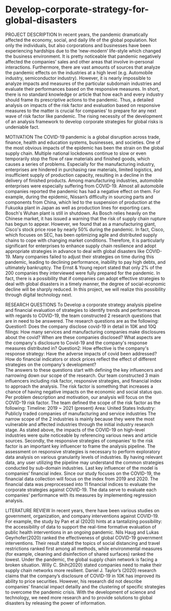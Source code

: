 # Develop-corporate-strategy-for-global-disasters
PROJECT DESCRIPTION
  In recent years, the pandemic dramatically affected the economy, social, and daily life of the global population. Not only the individuals, but also corporations and businesses have been experiencing hardships due to the ‘new-modern’ life-style which changed the business environment. It is pretty noticeable that pandemic negatively affected the companies’ sales and other areas that involve in-personal interactions. Furthermore, there are vast amounts of sources that analyze the pandemic effects on the industries at a high level (e.g. Automobile industry, semiconductor industry). However, it is nearly impossible to analyze impacts and measures of the particular subdomain industries and evaluate their performances based on the responsive measures. 
  In short, there is no standard knowledge or article that how each and every industry should frame its prescriptive actions to the pandemic. Thus, a detailed analysis on impacts of the risk factor and evaluation based on responsive measures to the matter is crucial for companies’ to prepare for any next wave of risk factor like pandemic. The rising necessity of the development of an analysis framework to develop corporate strategies for global risks is undeniable fact.

MOTIVATION
  The COVID-19 pandemic is a global disruption across trade, finance, health and education systems, businesses, and societies. One of the most obvious impacts of the epidemic has been the strain on the global supply chain. Multiple national lockdowns continue to slow or even temporarily stop the flow of raw materials and finished goods, which causes a series of problems. Especially for the manufacturing industry, enterprises are hindered in purchasing raw materials, limited logistics, and insufficient supply of production capacity, resulting in a decline in the delivery of finished products.
  Among manufacturing industries, automobile enterprises were especially suffering from COVID-19. Almost all automobile companies reported the pandemic has had a negative effect on them. For example, during the epidemic, Nissan’s difficulty in sourcing parts and components from China, which led to the suspension of production at the Fukuoka plant in Japan as well as production lines for exporting cars. Bosch's Wuhan plant is still in shutdown. As Bosch relies heavily on the Chinese market, it has issued a warning that the risk of supply chain rupture has begun to appear.
  However, we found that as a manufacturing giant, Cisco's stock price rose by nearly 50% during the pandemic. In fact, Cisco, which focuses on SEC, has been optimizing agile and distributed supply chains to cope with changing market conditions. Therefore, it is particularly significant for enterprises to enhance supply chain resilience and adopt appropriate strategies in advance to deal with global disasters like COVID-19.
  Many companies failed to adjust their strategies on time during this pandemic, leading to declining performance, inability to pay high debts, and ultimately bankruptcy. The Ernst & Young report stated that only 2% of the 200 companies they interviewed were fully prepared for the pandemic. In fact, there is a possibility that if companies can adopt effective strategies to deal with global disasters in a timely manner, the degree of social-economic decline will be sharply reduced. In this project, we will realize this possibility through digital technology next.

RESEARCH QUESTIONS
  To Develop a corporate strategy analysis pipeline and financial evaluation of strategies to identify trends and performances with regards to COVID-19, the team constructed 2 research questions that are in need to be answered. The research questions are as the following:
  Question1: Does the company disclose covid-19 in detail in 10K and 10Q filings:  How many services and manufacturing companies make disclosures about the covid? When are these companies disclosed? What aspects are the company's disclosure to Covid-19 and the company's response measures distributed in?
  Question2: How effective is the company's response strategy: Have the adverse impacts of covid been addressed? How do financial indicators or stock prices reflect the effect of different strategies on the company's development?  
	The answers to these questions start with defining the key influencers and narrowing down our scope of the research. Our team constructed 3 main influencers including risk factor, responsive strategies, and financial index to approach the analysis. The risk factor is something that increases a chance of having negative impacts on the economic and social status quo. Per problem description and motivation, our analysis will focus on the COVID-19 risk factor. The team defined the scope of the risk factor as the following:
Timeline: 2019 ~ 2021 (present)
Area: United States
Industry: Publicly traded companies of manufacturing and service industries
	The narrow scope of the 2 industries is mainly because they were the most vulnerable and affected industries through the initial industry research stage. As stated above, the impacts of the COVID-19 on high-level industries were quite noticeable by referencing various news and article sources.
	Secondly, the responsive strategies of companies’ to the risk factor is an important key influencer to frame the analysis pipeline. The assessment on responsive strategies is necessary to perform exploratory data analysis on various granularity levels of industries. By having relevant data, any user utilizing the pipeline may understand the common strategies conducted by sub-domain industries. 
	Last key influencer of the model is companies’ financial index. Since our study focuses on the COVID-19, the financial data collection will focus on the index from 2019 and 2020. The financial data was preprocessed into 11 financial indices to evaluate the corporate strategies against COVID-19. The data serve to evaluate each companies’ performance with its measures by implementing regression analysis.

LITERATURE REVIEW
  In recent years, there have been various studies on government, organization, and company interventions against COVID-19. For example, the study by Pan et al (2020) hints at a tantalizing possibility: the accessibility of data to support the real-time formative evaluation of public health interventions in an ongoing pandemic. Nils Haug and Lukas Geyrhofer(2020) ranked the effectiveness of global COVID-19 government interventions. Their result stated the topics of social distancing and travel restrictions ranked first among all methods, while environmental measures (for example, cleaning and disinfection of shared surfaces) ranked the lowest. Under the pandemic, the global supply chain network is facing a broken situation. Willy C. Shih(2020) stated companies need to make their supply chain networks more resilient. Daniel J. Taylor’s (2020) research claims that the company’s disclosure of COVID-19 in 10K has improved its ability to price securities. However, his research did not describe companies’ financial impact detailly and the clustering of specific strategies to overcome the pandemic crisis.
  With the development of science and technology, we need more research and to provide solutions to global disasters by releasing the power of information.

